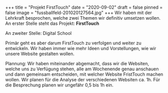 +++
title = "Projekt FirstTouch"
date = "2020-09-02"
draft = false
pinned = false
image = "fussballfeld-201020127564.jpg"
+++
Wir haben mit der Lehrkraft besprochen, welche zwei Themen wir definitiv umsetzen wollen. An erster Stelle steht das Projekt: **FirstTouch**

An zweiter Stelle: Digital School

Primär geht es aber darum FirstTouch zu verfolgen und weiter zu entwickeln. Wir haben immer wie mehr Ideen und Vorstellungen, wie wir unsere Website gestalten wollen. 

Plannung: Wir haben miteinander abgemacht, dass wir die Websiten, welche uns zu Verfügung stehen, alle am Wochenende genau anschauen und dann gemeinsam entscheiden, mit welcher Website FristTouch machen wollen. Wir planen für die Analyse der verschiedenen Websiten ca. 1h. Für die Besprechung planen wir ungefähr 0,5 bis 1h ein.